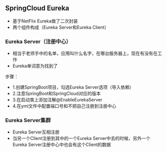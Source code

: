 

## SpringCloud Eureka

- 基于NetFlix Eureka做了二次封装
- 两个组件构成（Eureka Server和Eureka Client）

### Eureka Server（注册中心）
- 相当于老师手中的名单，应用叫什么名字，在哪台服务器上，现在有没有在工作
- Eureka单词意为找到了

步骤：
- 1.创建SpringBoot项目，勾选Eureka Server选项（导入依赖）
- 2.注意SpringBoot和SpringCloud对应的版本
- 3.在启动类上添加注解@EnableEurekaServer
- 4.在yml文件中配置端口号和不把自己注册到注册中心
### Eureka Server集群
- Eureka Server互相注册
- 当另一个Client注册到其中的一个Eureka Server中去的时候，另外一个Eureka Server注册中心中也会有这个Client的数据
